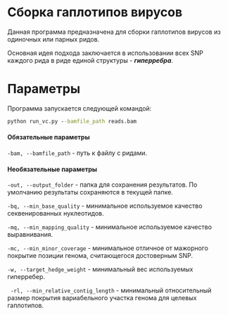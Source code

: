# Сборка гаплотипов вирусов
Данная программа предназначена для сборки гаплотипов вирусов из одиночных или парных ридов.

Основная идея подхода заключается в использовании всех SNP каждого рида в риде единой структуры - **_гиперребра_**.

# Параметры 
Программа запускается следующей командой:
```cmd
python run_vc.py --bamfile_path reads.bam
```


#### Обязательные параметры
```-bam, --bamfile_path```  - путь к файлу с ридами.

#### Необязательные параметры
```-out, --output_folder``` - папка для сохранения результатов. По умолчанию результаты сохраняются в текущей папке.

``` -bq, --min_base_quality ``` - минимальное используемое качество секвенированных нуклеотидов.

``` -mq, --min_mapping_quality ``` - минимальное используемое качество выравнивания.

``` -mc, --min_minor_coverage ``` - минимальное отличное от мажорного покрытие позиции генома, считающегося достоверным SNP.

``` -w, --target_hedge_weight ``` - минимальный вес используемых гиперребер.

``` -rl, --min_relative_contig_length``` - минимальный относительный размер покрытия вариабельного участка генома для целевых гаплотипов.

